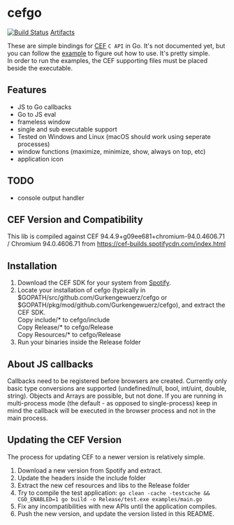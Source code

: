 # cefgo
[![Build Status](https://giteaci.mc8051.de/api/badges/Gurkengewuerz/cefgo/status.svg?ref=refs/heads/master)](https://giteaci.mc8051.de/Gurkengewuerz/cefgo)  [Artifacts](https://artifacts.mc8051.de/Gurkengewuerz/cefgo)

These are simple bindings for [CEF](https://bitbucket.org/chromiumembedded/cef/src/master/) `C API` in Go.
It's not documented yet, but you can follow the [example](examples/main.go) to figure out how to use. It's pretty simple.  
In order to run the examples, the CEF supporting files must be placed beside the executable.

## Features
- JS to Go callbacks
- Go to JS eval
- frameless window
- single and sub executable support
- Tested on Windows and Linux (macOS should work using seperate processes)
- window functions (maximize, minimize, show, always on top, etc)
- application icon

## TODO
- console output handler

## CEF Version and Compatibility
This lib is compiled against CEF 94.4.9+g09ee681+chromium-94.0.4606.71 / Chromium 94.0.4606.71 from https://cef-builds.spotifycdn.com/index.html

## Installation
1. Download the CEF SDK for your system from [Spotify](https://cef-builds.spotifycdn.com/index.html).
2. Locate your installation of cefgo (typically in $GOPATH/src/github.com/Gurkengewuerz/cefgo or $GOPATH/pkg/mod/github.com/Gurkengewuerz/cefgo), and extract the CEF SDK.  
    Copy include/* to cefgo/include  
    Copy Release/* to cefgo/Release  
    Copy Resources/* to cefgo/Release  
3. Run your binaries inside the Release folder

## About JS callbacks
Callbacks need to be registered before browsers are created. Currently only basic type conversions are supported (undefined/null, bool, int/uint, double, string).
Objects and Arrays are possible, but not done. If you are running in multi-process mode (the default - as opposed to single-process) keep in mind the callback will be executed in the browser process and not in the main process.

## Updating the CEF Version
The process for updating CEF to a newer version is relatively simple.
1. Download a new version from Spotify and extract.
2. Update the headers inside the include folder
3. Extract the new cef resources and libs to the Release folder
4. Try to compile the test application: ``go clean -cache -testcache && CGO_ENABLED=1 go build -o Release/test.exe examples/main.go``
5. Fix any incompatibilities with new APIs until the application compiles.
6. Push the new version, and update the version listed in this README.